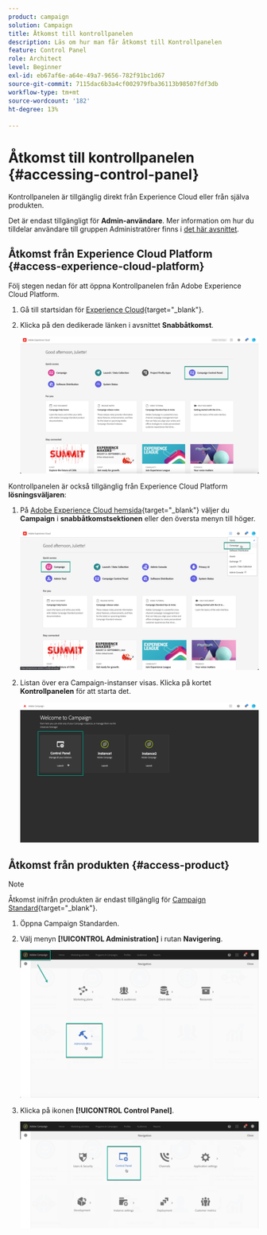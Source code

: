 ```yaml
---
product: campaign
solution: Campaign
title: Åtkomst till kontrollpanelen
description: Läs om hur man får åtkomst till Kontrollpanelen
feature: Control Panel
role: Architect
level: Beginner
exl-id: eb67af6e-a64e-49a7-9656-782f91bc1d67
source-git-commit: 7115dac6b3a4cf002979fba36113b98507fdf3db
workflow-type: tm+mt
source-wordcount: '182'
ht-degree: 13%

---
```


# Åtkomst till kontrollpanelen {#accessing-control-panel}

Kontrollpanelen är tillgänglig direkt från Experience Cloud eller från själva produkten.

Det är endast tillgängligt för **Admin-användare**. Mer information om hur du tilldelar användare till gruppen Administratörer finns i [det här avsnittet](../../discover/using/managing-permissions.md).

## Åtkomst från Experience Cloud Platform {#access-experience-cloud-platform}

Följ stegen nedan för att öppna Kontrollpanelen från Adobe Experience Cloud Platform.

1. Gå till startsidan för [Experience Cloud](https://experiencecloud.adobe.com/?lang=sv){target=&quot;_blank&quot;}.

1. Klicka på den dedikerade länken i avsnittet **Snabbåtkomst**.

   ![](assets/do-not-localize/quickaccess.png)

Kontrollpanelen är också tillgänglig från Experience Cloud Platform **lösningsväljaren**:

1. På [Adobe Experience Cloud hemsida](https://experiencecloud.adobe.com/){target=&quot;_blank&quot;} väljer du **Campaign** i **snabbåtkomstsektionen** eller den översta menyn till höger.

   ![](assets/do-not-localize/control_panel_access1.png)

1. Listan över era Campaign-instanser visas. Klicka på kortet **Kontrollpanelen** för att starta det.

   ![](assets/do-not-localize/control_panel_access2.png)

## Åtkomst från produkten {#access-product}

>[!NOTE]
>
>Åtkomst inifrån produkten är endast tillgänglig för [Campaign Standard](https://experienceleague.adobe.com/docs/campaign-standard/using/campaign-standard-home.html?lang=sv){target=&quot;_blank&quot;}.

1. Öppna Campaign Standarden.

1. Välj menyn **[!UICONTROL Administration]** i rutan **Navigering**.

   ![](assets/control_panel_access3.png)

1. Klicka på ikonen **[!UICONTROL Control Panel]**.

   ![](assets/control_panel_access4.png)
